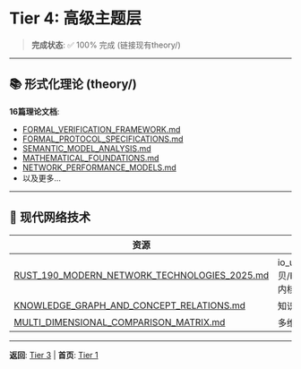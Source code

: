 # Tier 4: 高级主题层

> **完成状态**: ✅ 100% 完成 (链接现有theory/)

---

## 📚 形式化理论 (theory/)

**16篇理论文档**:

- [FORMAL_VERIFICATION_FRAMEWORK.md](../theory/FORMAL_VERIFICATION_FRAMEWORK.md)
- [FORMAL_PROTOCOL_SPECIFICATIONS.md](../theory/FORMAL_PROTOCOL_SPECIFICATIONS.md)
- [SEMANTIC_MODEL_ANALYSIS.md](../theory/SEMANTIC_MODEL_ANALYSIS.md)
- [MATHEMATICAL_FOUNDATIONS.md](../theory/MATHEMATICAL_FOUNDATIONS.md)
- [NETWORK_PERFORMANCE_MODELS.md](../theory/NETWORK_PERFORMANCE_MODELS.md)
- 以及更多...

---

## 🔬 现代网络技术

| 资源 | 内容 |
|------|------|
| [RUST_190_MODERN_NETWORK_TECHNOLOGIES_2025.md](../RUST_190_MODERN_NETWORK_TECHNOLOGIES_2025.md) | io_uring/零拷贝/HTTP3/QUIC/内核旁路 |
| [KNOWLEDGE_GRAPH_AND_CONCEPT_RELATIONS.md](../theory/KNOWLEDGE_GRAPH_AND_CONCEPT_RELATIONS.md) | 知识图谱 |
| [MULTI_DIMENSIONAL_COMPARISON_MATRIX.md](../theory/MULTI_DIMENSIONAL_COMPARISON_MATRIX.md) | 多维对比矩阵 |

---

**返回**: [Tier 3](../tier_03_references/) | **首页**: [Tier 1](../tier_01_foundations/)
